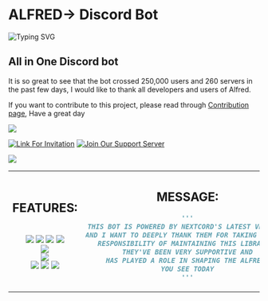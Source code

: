 # ALFRED-> Discord Bot
![Typing SVG](https://readme-typing-svg.herokuapp.com/?lines=Hi%20I%20am%20Alfred;A%20powerful%20Discord%20Bot&font=Comfortaa)
## All in One Discord bot

It is so great to see that the bot crossed 250,000 users and 260 servers in the past few days, I would like to thank all developers and users of Alfred. 

If you want to contribute to this project, please read through [Contribution page](https://github.com/alvinbengeorge/alfred-discord-bot/blob/replit/CONTRIBUTING.md), Have a great day

<a href="https://github.com/alvinbengeorge/alfred-discord-bot">
    <img src="https://contrib.rocks/image?repo=alvinbengeorge/alfred-discord-bot">
</a>

[![Link For Invitation](https://img.shields.io/badge/Invite%20to%20Your%20server-7289DA?style=for-the-badge&logo=discord&logoColor=white)](https://discord.com/api/oauth2/authorize?client_id=811591623242154046&permissions=8&scope=bot%20applications.commands)
[![Join Our Support Server](https://img.shields.io/badge/Join%20our%20Support%20server-7289DA?style=for-the-badge&logo=server&logoColor=white)](https://discord.gg/XESZGvjDaT)

<img src="https://github.com/alvinbengeorge/alfred-discord-bot/blob/default/Bat.jpg?raw=true">

<table>
<tr>
<th>

## FEATURES: 
\
<img src="https://img.shields.io/badge/python-0257be?style=for-the-badge&logo=python&logoColor=white"> 
<img src="https://img.shields.io/badge/music-0257be?style=for-the-badge&logo=youtube&logoColor=white"> 
<img src="https://img.shields.io/badge/Fun_apis-0257be?style=for-the-badge&logo=alfred&logoColor=white"> 
<img src="https://img.shields.io/badge/Plugins-0257be?style=for-the-badge&logo=python&logoColor=white"> \
<img src="https://img.shields.io/badge/learn-Learning_tool_provided_with_LEARN.md-0257be?style=for-the-badge&logo=markdown&logoColor=white"> \
<img src="https://img.shields.io/badge/Cogs-Divided_the_program_into_parts-0257be?style=for-the-badge&logo=discord&logoColor=white&color=0257be"> \
<img src="https://shields.io/github/forks/alvinbengeorge/alfred-discord-bot?label=Fork&style=for-the-badge&logo=github&color=0257be"> 
<img src="https://shields.io/github/stars/alvinbengeorge/alfred-discord-bot?label=Stars&style=for-the-badge&logo=github&color=0257be"> 
<img src="https://img.shields.io/github/languages/code-size/alvinbengeorge/alfred-discord-bot?style=for-the-badge&logo=github&color=0257be">

</th>
<th>

## MESSAGE:
```py
'''
THIS BOT IS POWERED BY NEXTCORD'S LATEST VERSION 
AND I WANT TO DEEPLY THANK THEM FOR TAKING UP THIS
RESPONSIBILITY OF MAINTAINING THIS LIBRARY. 
THEY'VE BEEN VERY SUPPORTIVE AND
HAS PLAYED A ROLE IN SHAPING THE ALFRED 
YOU SEE TODAY
'''
```

</th>
</tr>
</table>
